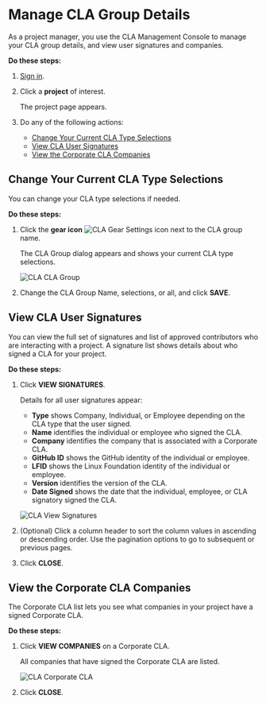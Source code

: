 # Manage CLA Group Details

As a project manager, you use the CLA Management Console to manage your CLA group details, and view user signatures and companies.

**Do these steps:**

1. [Sign in](sign-in-to-the-cla-management-console.md).
2. Click a **project** of interest.

   The project page appears.

3. Do any of the following actions:
   * [Change Your Current CLA Type Selections](manage-cla-group-details.md#change-your-current-cla-type-selections)
   * [View CLA User Signatures](manage-cla-group-details.md#view-cla-user-signatures)
   * [View the Corporate CLA Companies](manage-cla-group-details.md#view-the-corporate-cla-companies)

## Change Your Current CLA Type Selections <a id="change-your-current-cla-type-selections"></a>

You can change your CLA type selections if needed.

**Do these steps:**

1. Click the **gear icon** ![CLA Gear Settings icon](https://firebasestorage.googleapis.com/v0/b/gitbook-28427.appspot.com/o/assets%2F-LuWIT3NfRhMt-F50U5n%2F-LuXUenJzl7sWiTp19eT%2F-LuXUgYuprYTNqVCOxSZ%2Fcla-gear-settings-icon.png?generation=1574684258946878&alt=media) next to the CLA group name.

   The CLA Group dialog appears and shows your current CLA type selections.

   ​![CLA CLA Group](https://firebasestorage.googleapis.com/v0/b/gitbook-28427.appspot.com/o/assets%2F-LuWIT3NfRhMt-F50U5n%2F-LuXUenJzl7sWiTp19eT%2F-LuXUgYw8bu1oMrlI__b%2Fcla-cla-group-edit.png?generation=1574684252867558&alt=media)​

2. Change the CLA Group Name, selections, or all, and click **SAVE**.

## View CLA User Signatures <a id="view-cla-user-signatures"></a>

You can view the full set of signatures and list of approved contributors who are interacting with a project. A signature list shows details about who signed a CLA for your project.

**Do these steps:**

1. Click **VIEW SIGNATURES**.

   Details for all user signatures appear:

   * **Type** shows Company, Individual, or Employee depending on the CLA type that the user signed.
   * **Name** identifies the individual or employee who signed the CLA.
   * **Company** identifies the company that is associated with a Corporate CLA.
   * **GitHub ID** shows the GitHub identity of the individual or employee.
   * **LFID** shows the Linux Foundation identity of the individual or employee.
   * **Version** identifies the version of the CLA.
   * **Date Signed** shows the date that the individual, employee, or CLA signatory signed the CLA.

   ​![CLA View Signatures](https://firebasestorage.googleapis.com/v0/b/gitbook-28427.appspot.com/o/assets%2F-LuWIT3NfRhMt-F50U5n%2F-LuXUenJzl7sWiTp19eT%2F-LuXUgZ-McoMDYQvEZpi%2Fcla-view-signatures.png?generation=1574684253200161&alt=media)​

2. \(Optional\) Click a column header to sort the column values in ascending or descending order. Use the pagination options to go to subsequent or previous pages.
3. Click **CLOSE**.

## View the Corporate CLA Companies <a id="view-the-corporate-cla-companies"></a>

The Corporate CLA list lets you see what companies in your project have a signed Corporate CLA.

**Do these steps:**

1. Click **VIEW COMPANIES** on a Corporate CLA.

   All companies that have signed the Corporate CLA are listed.

   ​![CLA Corporate CLA](https://firebasestorage.googleapis.com/v0/b/gitbook-28427.appspot.com/o/assets%2F-LuWIT3NfRhMt-F50U5n%2F-LuXUenJzl7sWiTp19eT%2F-LuXUgZ1bTT33T7FRkH7%2Fcla-corporate-cla.png?generation=1574684253578638&alt=media)​

2. Click **CLOSE**.

